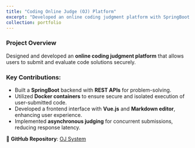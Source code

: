 ```yaml
---
title: "Coding Online Judge (OJ) Platform"
excerpt: "Developed an online coding judgment platform with SpringBoot and Docker for isolated code execution."
collection: portfolio
---
```


### Project Overview
Designed and developed an **online coding judgment platform** that allows users to submit and evaluate code solutions securely.

### Key Contributions:
- Built a **SpringBoot** backend with **REST APIs** for problem-solving.
- Utilized **Docker containers** to ensure secure and isolated execution of user-submitted code.
- Developed a frontend interface with **Vue.js** and **Markdown editor**, enhancing user experience.
- Implemented **asynchronous judging** for concurrent submissions, reducing response latency.

🔗 **GitHub Repository**: [OJ System](https://github.com/JonathanWry/OJ_System)
